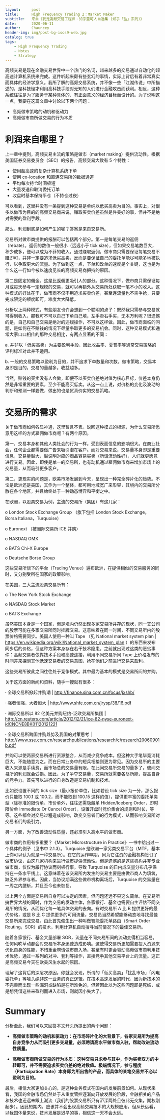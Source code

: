 ```yaml
---
layout:     post
title:      High Frequency Trading 2：Market Maker
subtitle:   来自《我是高频交易工程师：知乎董可人自选集 (知乎「盐」系列)》
date:       2020-06-11
author:     Chauncey
header-img: img/post-bg-isos9-web.jpg
catalog: true
tags:
    - High Frequency Trading
    - Notes
    - Strategy
---
```




高频交易是现在金融交易世界中一个热门的名词，越来越多的交易通过自动化的超高速计算机系统来完成。这件听起来颇有些玄幻的事情，实际上背后有着非常真实而具体的经济学意义。我所了解的高频交易系统，并不像一些「江湖传说」中所描述的，是科技怪才利用高科技手段对无知的人们进行金融攻击而获利。相反，这种系统往往是为了服务于某种具体的、有正面意义的经济目标而设计的。为了说明这一点，我要在这篇文章中讨论以下两个问题：

- 高频做市策略的动机和驱动力
- 高频做市商所做交易的行为本质

# 利润来自哪里？

上一章中提到，高频交易主流的策略是做市（market making）提供流动性。根据美国证券交易委员会（SEC）的报告，高频交易大致有 5 个特性：

- 使用超高速的复杂计算机系统下单
- 使用 co-location 和直连交易所的数据通道
- 平均每次持仓时间极短
- 大量发送和取消委托订单
- 收盘时基本保持平仓（不持仓过夜）

可以看到，这里并没有一条提到这种交易是单纯以低买高卖为目的。事实上，对很多以做市为目的的高频交易商来说，赚取买卖价差虽然是件美好的事，但并不是绝对需要的盈利手段。



那么，利润到底是如何产生的呢？答案是来自交易所。



交易所对做市商提供的报酬可以包括两个部分。第一是每笔交易的返佣（rebate）。返佣的数值一般很小（远远小于 tick size），但如果交易笔数巨大，积少成多，便可以成为不菲的收入。通过赚取返佣，做市商只需要保证每笔交易不赔即可，并非一定要追求低买高卖，反而是要保证自己的委托单能尽可能多地被执行，以争取更大的流量。为了做到这一点，下单和改单的速度是个关键，这也是为什么这一行如今被以速度见长的高频交易商把持的原因。

第二是固定的佣金。这是比返佣更吸引人的部分。这种情况下，做市商只需保证每月或每天参与一定规模的交易，就可以再额外从交易所处获取一笔不小的收入。这种模式的好处在于，做市商不仅不用追求买卖价差，甚至连流量也不需争抢，只要完成限定的额度即可，难度大大降低。



分析以上两种模式，有些朋友也许会想到一个聪明的点子：既然我只需参与交易就可得到收入，那我可不可以自己下单自己填，左手卖右手买，无本万利呢？很遗憾的是，自己和自己交易是绝对的违规操作，不可以这样做。因此，做市商面临的问题，是如何在不赔钱的情况下尽量争取更多的交易机会。同时，这种交易模式和通常大家口口相传的那种交易相比，有两点显著的不同：

a. 并非以「低买高卖」为主要盈利手段，因此收益率、夏普率等通常交易策略的评判标准对此并不适用。

b. 一般的交易策略以盈利为目的，并不追求下单数量和次数。做市策略，交易本身即是目的，交易的量越多，收益越多。



当然，赔钱的买卖没有人会做，即便不以买卖价差绝对值为核心目标，价差本身仍然是非常重要的要素，至少不能高买低卖。从这一点上说，对价格的变化及波动的判断和预测一样要做，做出的也是货真价实的交易策略。



# 交易所的需求

关于做市商如何各显神通，这里暂且不表。说回这种模式的根源，为什么交易所愿意用这样的方式雇佣做市商呢？有两个原因。



第一，交易本身和其他人类社会的行为一样，受到表面信息的影响很大。在商业社会，任何企业都需要做广告来吸引潜在客户。而对交易来说，交易量本身即是重要信息，交易量越大，越说明对应的商品容易买卖（所谓流动性好），人们就更愿意进行交易。因此，即使是单一的交易所，也有动机通过雇佣做市商来增加市场上的交易量，从而吸引更多客户。





第二，更现实的问题是，欧美市场发展到今天，呈现出一种完全碎片化的趋势。不论是欧洲还是美国，其作为一个整体，都可用地域宽广来形容，其境内的交易所分散在各个地区，并且始终处于一种动态博弈和平衡之中。



在欧洲，以股票交易为例，主流的交易所（集团）有这几家：



o London Stock Exchange Group （旗下包括 London Stock Exchange，Borsa Italiana，Turquoise）



o Euronext （被洲际交易所 ICE 并购）



o NASDAQ OMX



o BATS Chi-X Europe



o Deutsche Borse Group



这些交易所旗下的平台（Trading Venue）遍布欧洲，在提供相似的交易服务的同时，又分别受所在国家的政策影响。



在美国，三大主流股票交易所有：



o The New York Stock Exchange



o NASDAQ Stock Market





o BATS Exchange



虽然美国本身是一个国家，但是境内仍然出现多家交易所并存的现状，同一支公司的股票可能在多家交易所同时挂牌交易。这意味着在同一时间，不同交易所内的股票价格需要同步。美国人使用一种叫 Tape （见 National market system plan | https://en.wikipedia.org/wiki/National_market_system_plan ）的东西来发布同步后的价格，但这种方案本身存在若干技术隐患。之前就出现过这类的恶劣事件：高频交易者依靠技术手段和高速连接，利用不同交易所同 Tape 上价格发布的时间差来探测其他低速交易者的交易意图，抢在他们之前进行交易来盈利。



这些交易所彼此之间往往处于竞争模式。其中最为基本的模式是交易所间的并购。

关于这方面的新闻和资料，随手一搜就有很多：





· 全球交易所掀起并购潮 | http://finance.sina.com.cn/focus/jxshb/ 



· 强者恒强，大者恒大 | http://www.shfe.com.cn/jrysp/38/16.pdf 



· 洲际交易所以 82 亿美元并购纽约-泛欧交易所集团 | http://cn.reuters.com/article/2012/12/21/ice-82-nyse-euronext-idCNCNE8BK01120121221 



· 全球交易所跨国并购趋势及我国的对策思考 | http://www.sse.com.cn/researchpublications/research/c/research20060901b.pdf 



并购可以使两家交易所进行资源整合，从而减少竞争成本。但这种大手笔毕竟消耗巨大，不能随意为之。而在日常业务中的短兵相接则更为常见。因为交易所的主要收入来源是手续费，而市场总的交易量有限，在此间交易所交易的量多了，彼间交易所的利润就会受损。因此，为了争夺交易量，交易所就需要各尽所能，提高自身的竞争力。首先可以进行的自身改造是交易机制和技术。

比如说设置不同的 tick size（最小报价单位，比如若设 tick size 为一分，那么报价只能取 100.1 或 100.2，而不能取到 100.15 这样的值），提供更丰富的委托单类型（除标准的限价单、市价单外，往往还需隐藏单 Hidden/Iceberg Order，即时限价单 Immediate Or Cancel Order），设置开盘时竞价集合的规则和时长，等等。这些都会对交易过程造成影响，改变交易者们的行为模式，从而影响交易所对交易者们的吸引力。



另一方面，为了改善流动性质量，还必须引入高水平的做市商。

做市商的作用有多重要？《Market Microstructure in Practice》一书中给出过一个具体的例子（见书中 2.1.3）。Turquoise 是欧洲一家另类交易平台（MTF，基本上你可以认为就是一种交易所）。在它的运作早期，同为它注资的金融机构签订了做市协议，由这几家机构来进行做市提供流动性。但是遗憾的是这些机构并非专业做市商，仅仅为履行协议而刻板行事，导致 Turquoise 的日内成交量分布几乎保持在一条水平线上。这意味着在该交易所内发生的交易主要是由做市商人为填筑，缺乏外界参与者。因此，当协议期满这些做市机构离场后，Turquoise 的交易量在一周之内腰斩，并且至今也未恢复。





以上两个方面是交易所自身可以决定的因素，但问题还远不只这么简单。在交易所搞世界大战的同时，作为交易的发动主体，各家银行、基金也需要自主评估不同交易所的情况，从而优化每一笔具体交易的去向。有时交易所 A 比 B 提供更好的最优价格，或是 B 比 C 提供更多的可用流量，交易员当然希望能够动态地寻找最佳交易所来完成交易。由此首先催生出一种叫做智能委托单路由（Smart Order Routing，SOR）的技术，利用计算机自动搜寻当前情况下的最佳交易所。



随着各家银行、基金大量部署 SOR，流量在不同交易所间的流动变得相当容易，任何风吹草动都会对交易所本身迅速造成影响。这使得交易所更加需要投入资源来优化自身的性能，不惜重金聘请做市商入场，甚至有时更会驱动高频做市商利用技术优势，通过一系列的对冲、套利等操作，直接竞争其他交易平台上的流量。这正是高频交易今天在欧美风生水起的原因。



理解了这背后的深层次原因，你就会发现，所谓的「低买高卖」「扰乱市场」「闪电委托单」等噱头绝非这一业务的真正逻辑。在技术高速发展的时代，因为新技术的不完善而出现一些漏洞或缺陷是在所难免的，但若因此以为这些问题即是死结，或是想凭借这些来盈利而进入市场，则就因小失大了。



# Summary

分析至此，我们可以来回答本文开头所提出的两个问题：



- **高频做市策略的动机和驱动力：在市场碎片化的大背景下，各家交易所为提高自身竞争力从而吸引更多交易量，必须聘请高水平做市商入驻，帮助改进流动性质量。**

- **高频做市商所做交易的行为本质：这种交易只求参与其中，作为买卖双方的中转即可，并不需要追求买卖价差的绝对数值。极端情况下，参与程度（Participation Rate）本身即为所出售的产品，而具体的某笔交易并不必以盈利为目的。**

最后，相信大家更加关心的，是这种业务模式在国内的发展前景如何。从现状来看，我国的金融市场仍然处于从重度管控逐渐向开放发展的阶段，金融相关的产品和技术也还远未跟上潮流（我们的股票交易所只有沪深两处且彼此无交集，期权刚起步）。因此短期内，应该并不会出现高频交易技术的大规模应用。但从长远看，以我国体量来说，技术发展是迟早的事，相信这一天不会太远。





